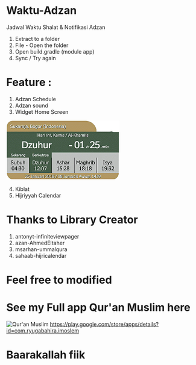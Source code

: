 # Waktu-Adzan
Jadwal Waktu Shalat &amp; Notifikasi Adzan

1. Extract to a folder
2. File - Open the folder
3. Open build.gradle (module app)
4. Sync / Try again

# Feature :
1. Adzan Schedule
2. Adzan sound
3. Widget Home Screen

![Widget Adzan](https://github.com/RyugaBahira/Waktu-Adzan/blob/master/app/src/main/res/drawable/widgetadzan.png)

4. Kiblat 
5. Hijriyyah Calendar

# Thanks to Library Creator
1. antonyt-infiniteviewpager
2. azan-AhmedEltaher
3. msarhan-ummalqura
4. sahaab-hijricalendar

# Feel free to modified

# See my Full app Qur'an Muslim here
![Qur'an Muslim](https://lh3.googleusercontent.com/K1Amd9XRwMD94oU2taknUsQ41OLzKOZaxOBrb6Q0gmKHvwKc4VsBmGI0cG0v2683qogx=s180-rw) https://play.google.com/store/apps/details?id=com.ryugabahira.imoslem

# Baarakallah fiik

